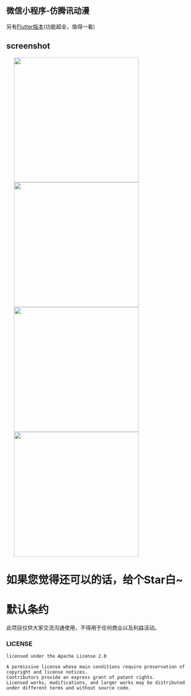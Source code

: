 ## 微信小程序-仿腾讯动漫
另有[Flutter版本](https://github.com/ZDfordream/FlutterTianYue)(功能超全，值得一看)

## screenshot
<img src="http://prs91vf13.bkt.clouddn.com/screenshot1.png" width="330" hspace="20">
<img src="http://prs91vf13.bkt.clouddn.com/screenshot2.png" width="330" hspace="20">
<img src="http://prs91vf13.bkt.clouddn.com/screenshot3.png" width="330" hspace="20">
<img src="http://prs91vf13.bkt.clouddn.com/screenshot4.png" width="330" hspace="20">

# **如果您觉得还可以的话，给个Star白~**

# 默认条约

   此项目仅供大家交流沟通使用，不得用于任何商业以及利益活动。

### LICENSE
```
licensed under the Apache License 2.0

A permissive license whose main conditions require preservation of copyright and license notices.
Contributors provide an express grant of patent rights.
Licensed works, modifications, and larger works may be distributed under different terms and without source code.
```
 
